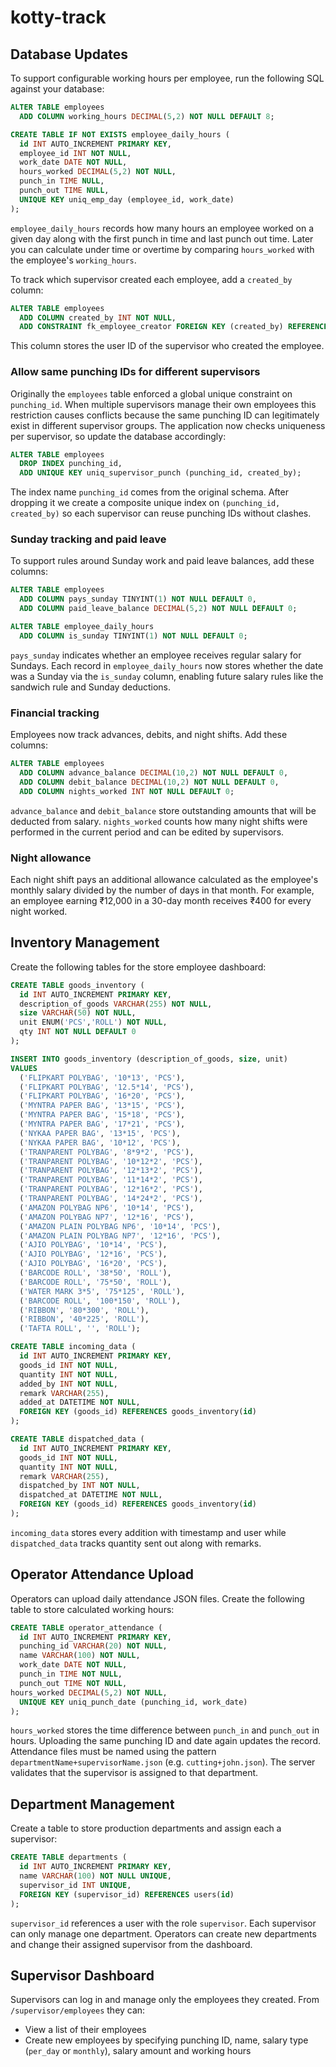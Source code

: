 # kotty-track

## Database Updates

To support configurable working hours per employee, run the following SQL against your database:

```sql
ALTER TABLE employees
  ADD COLUMN working_hours DECIMAL(5,2) NOT NULL DEFAULT 8;

CREATE TABLE IF NOT EXISTS employee_daily_hours (
  id INT AUTO_INCREMENT PRIMARY KEY,
  employee_id INT NOT NULL,
  work_date DATE NOT NULL,
  hours_worked DECIMAL(5,2) NOT NULL,
  punch_in TIME NULL,
  punch_out TIME NULL,
  UNIQUE KEY uniq_emp_day (employee_id, work_date)
);
```

`employee_daily_hours` records how many hours an employee worked on a given day along with the first punch in time and last punch out time. Later you can calculate under time or overtime by comparing `hours_worked` with the employee's `working_hours`.

To track which supervisor created each employee, add a `created_by` column:

```sql
ALTER TABLE employees
  ADD COLUMN created_by INT NOT NULL,
  ADD CONSTRAINT fk_employee_creator FOREIGN KEY (created_by) REFERENCES users(id);
```

This column stores the user ID of the supervisor who created the employee.

### Allow same punching IDs for different supervisors

Originally the `employees` table enforced a global unique constraint on
`punching_id`. When multiple supervisors manage their own employees this
restriction causes conflicts because the same punching ID can legitimately
exist in different supervisor groups. The application now checks uniqueness per
supervisor, so update the database accordingly:

```sql
ALTER TABLE employees
  DROP INDEX punching_id,
  ADD UNIQUE KEY uniq_supervisor_punch (punching_id, created_by);
```

The index name `punching_id` comes from the original schema. After dropping it
we create a composite unique index on `(punching_id, created_by)` so each
supervisor can reuse punching IDs without clashes.

### Sunday tracking and paid leave

To support rules around Sunday work and paid leave balances, add these columns:

```sql
ALTER TABLE employees
  ADD COLUMN pays_sunday TINYINT(1) NOT NULL DEFAULT 0,
  ADD COLUMN paid_leave_balance DECIMAL(5,2) NOT NULL DEFAULT 0;

ALTER TABLE employee_daily_hours
  ADD COLUMN is_sunday TINYINT(1) NOT NULL DEFAULT 0;
```

`pays_sunday` indicates whether an employee receives regular salary for Sundays.
Each record in `employee_daily_hours` now stores whether the date was a Sunday
via the `is_sunday` column, enabling future salary rules like the sandwich rule
and Sunday deductions.

### Financial tracking

Employees now track advances, debits, and night shifts. Add these columns:

```sql
ALTER TABLE employees
  ADD COLUMN advance_balance DECIMAL(10,2) NOT NULL DEFAULT 0,
  ADD COLUMN debit_balance DECIMAL(10,2) NOT NULL DEFAULT 0,
  ADD COLUMN nights_worked INT NOT NULL DEFAULT 0;
```

`advance_balance` and `debit_balance` store outstanding amounts that will be deducted from salary.
`nights_worked` counts how many night shifts were performed in the current period and can be edited by supervisors.

### Night allowance

Each night shift pays an additional allowance calculated as the employee's monthly salary divided by the number of days in that month. For example, an employee earning ₹12,000 in a 30-day month receives ₹400 for every night worked.

## Inventory Management

Create the following tables for the store employee dashboard:

```sql
CREATE TABLE goods_inventory (
  id INT AUTO_INCREMENT PRIMARY KEY,
  description_of_goods VARCHAR(255) NOT NULL,
  size VARCHAR(50) NOT NULL,
  unit ENUM('PCS','ROLL') NOT NULL,
  qty INT NOT NULL DEFAULT 0
);

INSERT INTO goods_inventory (description_of_goods, size, unit)
VALUES
  ('FLIPKART POLYBAG', '10*13', 'PCS'),
  ('FLIPKART POLYBAG', '12.5*14', 'PCS'),
  ('FLIPKART POLYBAG', '16*20', 'PCS'),
  ('MYNTRA PAPER BAG', '13*15', 'PCS'),
  ('MYNTRA PAPER BAG', '15*18', 'PCS'),
  ('MYNTRA PAPER BAG', '17*21', 'PCS'),
  ('NYKAA PAPER BAG', '13*15', 'PCS'),
  ('NYKAA PAPER BAG', '10*12', 'PCS'),
  ('TRANPARENT POLYBAG', '8*9*2', 'PCS'),
  ('TRANPARENT POLYBAG', '10*12*2', 'PCS'),
  ('TRANPARENT POLYBAG', '12*13*2', 'PCS'),
  ('TRANPARENT POLYBAG', '11*14*2', 'PCS'),
  ('TRANPARENT POLYBAG', '12*16*2', 'PCS'),
  ('TRANPARENT POLYBAG', '14*24*2', 'PCS'),
  ('AMAZON POLYBAG NP6', '10*14', 'PCS'),
  ('AMAZON POLYBAG NP7', '12*16', 'PCS'),
  ('AMAZON PLAIN POLYBAG NP6', '10*14', 'PCS'),
  ('AMAZON PLAIN POLYBAG NP7', '12*16', 'PCS'),
  ('AJIO POLYBAG', '10*14', 'PCS'),
  ('AJIO POLYBAG', '12*16', 'PCS'),
  ('AJIO POLYBAG', '16*20', 'PCS'),
  ('BARCODE ROLL', '38*50', 'ROLL'),
  ('BARCODE ROLL', '75*50', 'ROLL'),
  ('WATER MARK 3*5', '75*125', 'ROLL'),
  ('BARCODE ROLL', '100*150', 'ROLL'),
  ('RIBBON', '80*300', 'ROLL'),
  ('RIBBON', '40*225', 'ROLL'),
  ('TAFTA ROLL', '', 'ROLL');

CREATE TABLE incoming_data (
  id INT AUTO_INCREMENT PRIMARY KEY,
  goods_id INT NOT NULL,
  quantity INT NOT NULL,
  added_by INT NOT NULL,
  remark VARCHAR(255),
  added_at DATETIME NOT NULL,
  FOREIGN KEY (goods_id) REFERENCES goods_inventory(id)
);

CREATE TABLE dispatched_data (
  id INT AUTO_INCREMENT PRIMARY KEY,
  goods_id INT NOT NULL,
  quantity INT NOT NULL,
  remark VARCHAR(255),
  dispatched_by INT NOT NULL,
  dispatched_at DATETIME NOT NULL,
  FOREIGN KEY (goods_id) REFERENCES goods_inventory(id)
);
```

`incoming_data` stores every addition with timestamp and user while `dispatched_data` tracks quantity sent out along with remarks.

## Operator Attendance Upload

Operators can upload daily attendance JSON files. Create the following table to store calculated working hours:

```sql
CREATE TABLE operator_attendance (
  id INT AUTO_INCREMENT PRIMARY KEY,
  punching_id VARCHAR(20) NOT NULL,
  name VARCHAR(100) NOT NULL,
  work_date DATE NOT NULL,
  punch_in TIME NOT NULL,
  punch_out TIME NOT NULL,
hours_worked DECIMAL(5,2) NOT NULL,
  UNIQUE KEY uniq_punch_date (punching_id, work_date)
);
```

`hours_worked` stores the time difference between `punch_in` and `punch_out` in hours. Uploading the same punching ID and date again updates the record.
Attendance files must be named using the pattern `departmentName+supervisorName.json` (e.g. `cutting+john.json`). The server validates that the supervisor is assigned to that department.

## Department Management

Create a table to store production departments and assign each a supervisor:

```sql
CREATE TABLE departments (
  id INT AUTO_INCREMENT PRIMARY KEY,
  name VARCHAR(100) NOT NULL UNIQUE,
  supervisor_id INT UNIQUE,
  FOREIGN KEY (supervisor_id) REFERENCES users(id)
);
```

`supervisor_id` references a user with the role `supervisor`. Each supervisor can only manage one department. Operators can create new departments and change their assigned supervisor from the dashboard.

## Supervisor Dashboard

Supervisors can log in and manage only the employees they created. From `/supervisor/employees` they can:

* View a list of their employees
* Create new employees by specifying punching ID, name, salary type (`per_day` or `monthly`), salary amount and working hours
